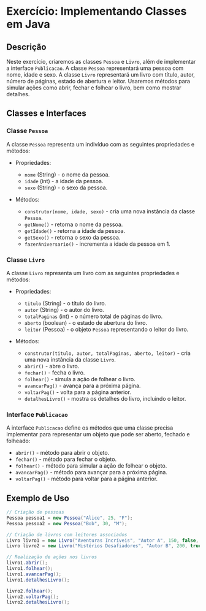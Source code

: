 # Exercício: Implementando Classes em Java

## Descrição

Neste exercício, criaremos as classes `Pessoa` e `Livro`, além de implementar a interface `Publicacao`. A classe `Pessoa` representará uma pessoa com nome, idade e sexo. A classe `Livro` representará um livro com título, autor, número de páginas, estado de abertura e leitor. Usaremos métodos para simular ações como abrir, fechar e folhear o livro, bem como mostrar detalhes.

## Classes e Interfaces

### Classe `Pessoa`

A classe `Pessoa` representa um indivíduo com as seguintes propriedades e métodos:

- Propriedades:
  - `nome` (String) - o nome da pessoa.
  - `idade` (int) - a idade da pessoa.
  - `sexo` (String) - o sexo da pessoa.

- Métodos:
  - `construtor(nome, idade, sexo)` - cria uma nova instância da classe `Pessoa`.
  - `getNome()` - retorna o nome da pessoa.
  - `getIdade()` - retorna a idade da pessoa.
  - `getSexo()` - retorna o sexo da pessoa.
  - `fazerAniversario()` - incrementa a idade da pessoa em 1.

### Classe `Livro`

A classe `Livro` representa um livro com as seguintes propriedades e métodos:

- Propriedades:
  - `titulo` (String) - o título do livro.
  - `autor` (String) - o autor do livro.
  - `totalPaginas` (int) - o número total de páginas do livro.
  - `aberto` (boolean) - o estado de abertura do livro.
  - `leitor` (Pessoa) - o objeto `Pessoa` representando o leitor do livro.

- Métodos:
  - `construtor(titulo, autor, totalPaginas, aberto, leitor)` - cria uma nova instância da classe `Livro`.
  - `abrir()` - abre o livro.
  - `fechar()` - fecha o livro.
  - `folhear()` - simula a ação de folhear o livro.
  - `avancarPag()` - avança para a próxima página.
  - `voltarPag()` - volta para a página anterior.
  - `detalhesLivro()` - mostra os detalhes do livro, incluindo o leitor.

### Interface `Publicacao`

A interface `Publicacao` define os métodos que uma classe precisa implementar para representar um objeto que pode ser aberto, fechado e folheado:

- `abrir()` - método para abrir o objeto.
- `fechar()` - método para fechar o objeto.
- `folhear()` - método para simular a ação de folhear o objeto.
- `avancarPag()` - método para avançar para a próxima página.
- `voltarPag()` - método para voltar para a página anterior.

## Exemplo de Uso

```java
// Criação de pessoas
Pessoa pessoa1 = new Pessoa("Alice", 25, "F");
Pessoa pessoa2 = new Pessoa("Bob", 30, "M");

// Criação de livros com leitores associados
Livro livro1 = new Livro("Aventuras Incríveis", "Autor A", 150, false, pessoa1);
Livro livro2 = new Livro("Mistérios Desafiadores", "Autor B", 200, true, pessoa2);

// Realização de ações nos livros
livro1.abrir();
livro1.folhear();
livro1.avancarPag();
livro1.detalhesLivro();

livro2.folhear();
livro2.voltarPag();
livro2.detalhesLivro();
